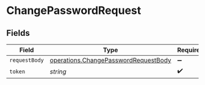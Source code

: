 # ChangePasswordRequest


## Fields

| Field                                                                                               | Type                                                                                                | Required                                                                                            | Description                                                                                         |
| --------------------------------------------------------------------------------------------------- | --------------------------------------------------------------------------------------------------- | --------------------------------------------------------------------------------------------------- | --------------------------------------------------------------------------------------------------- |
| `requestBody`                                                                                       | [operations.ChangePasswordRequestBody](../../../sdk/models/operations/changepasswordrequestbody.md) | :heavy_minus_sign:                                                                                  | N/A                                                                                                 |
| `token`                                                                                             | *string*                                                                                            | :heavy_check_mark:                                                                                  | N/A                                                                                                 |